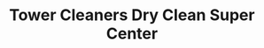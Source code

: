 ---
title: "Tower Cleaners Dry Clean Super Center"
url: /austin/tower-cleaners-dry-clean-super-center/
shop: laundry
---
